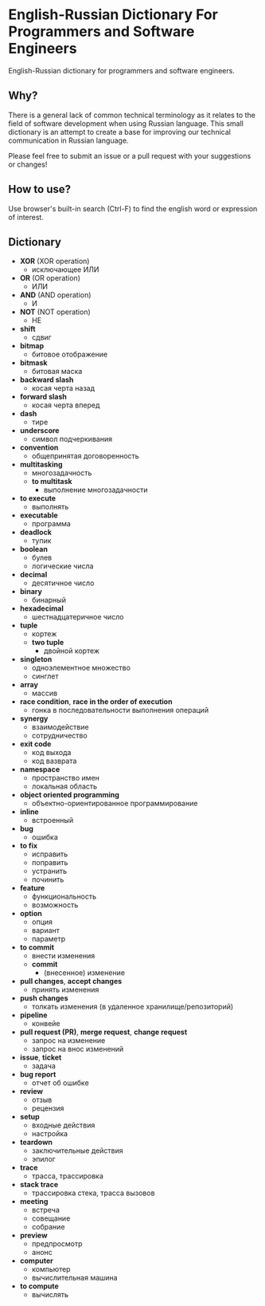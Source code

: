 # English-Russian Dictionary For Programmers and Software Engineers

English-Russian dictionary for programmers and software engineers.

## Why?

There is a general lack of common technical terminology as it relates to the field of software development when using Russian language.
This small dictionary is an attempt to create a base for improving our technical communication in Russian language.

Please feel free to submit an issue or a pull request with your suggestions or changes!

## How to use?

Use browser's built-in search (Ctrl-F) to find the english word or expression of interest.

## Dictionary
* **XOR** (XOR operation)
  - исключающее ИЛИ
* **OR** (OR operation)
  - ИЛИ
* **AND** (AND operation)
  - И
* **NOT** (NOT operation)
  - НЕ
* **shift**
  - сдвиг 
* **bitmap**
  - битовое отображение
* **bitmask**
  - битовая маска
* **backward slash**
  - косая черта назад
* **forward slash**
  - косая черта вперед
* **dash**
  - тире
* **underscore**
  - символ подчеркивания
* **convention**
  - общепринятая договоренность
* **multitasking**
  - многозадачность
  - **to multitask**
    - выполнение многозадачности
* **to execute**
  - выполнять
* **executable**
  - программа
* **deadlock**
  - тупик
* **boolean**
  - булев
  - логические числа
* **decimal**
  - десятичное число
* **binary**
  - бинарный
* **hexadecimal**
  - шестнадцатеричное число
* **tuple**
  - кортеж
  - **two tuple**
    - двойной кортеж
* **singleton**
  - одноэлементное множество
  - синглет
* **array**
  - массив
* **race condition**, **race in the order of execution**
  - гонка в последовательности выполнения операций
* **synergy**
  - взаимодействие
  - сотрудничество
* **exit code**
  - код выхода
  - код вазврата
* **namespace**
  - пространство имен
  - локальная область
* **object oriented programming**
  - объектно-ориентированное программирование
* **inline**
  - встроенный
* **bug**
  - ошибка
* **to fix**
  - исправить
  - поправить
  - устранить
  - починить
* **feature**
  - функциональность
  - возможность
* **option**
  - опция
  - вариант
  - параметр
* **to commit**
  - внести изменения
  - **commit**
    - (внесенное) изменениe
* **pull changes**, **accept changes**
  - принять изменения
* **push changes**
  - толкать изменения (в удаленное хранилище/репозиторий)
* **pipeline**
  - конвейе
* **pull request (PR)**, **merge request**, **change request**
  - запрос на изменение
  - запрос на внос изменений
* **issue**, **ticket**
  - задачa
* **bug report**
  - отчет об ошибке
* **review**
  - отзыв
  - рецензия
* **setup**
  - входные действия
  - настройка
* **teardown**
  - заключительные действия
  - эпилог
* **trace**
  - трасса, трассировка
* **stack trace**
  - трассировка стека, трасса вызовов
* **meeting**
  - встреча
  - совещание
  - собрание
* **preview**
  - предпросмотр
  - анонс
* **computer**
  - компьютер
  - вычислительная машина
* **to compute**
  - вычислять
